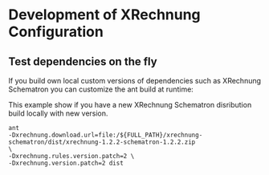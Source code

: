 # Development of XRechnung Configuration

## Test dependencies on the fly

If you build own local custom versions of dependencies such as XRechnung
Schematron you can customize the ant build at runtime:

This example show if you have a new XRechnung Schematron disribution build
locally with new version.
```shell
ant
-Dxrechnung.download.url=file:/${FULL_PATH}/xrechnung-schematron/dist/xrechnung-1.2.2-schematron-1.2.2.zip
\
-Dxrechnung.rules.version.patch=2 \
-Dxrechnung.version.patch=2 dist
```

